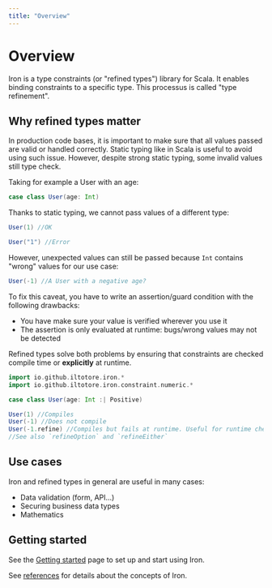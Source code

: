 ```yaml
---
title: "Overview"
---
```


# Overview

Iron is a type constraints (or "refined types") library for Scala. It enables binding constraints to a specific type.
This processus is called "type refinement".

## Why refined types matter

In production code bases, it is important to make sure that all values passed are valid or handled correctly.
Static typing like in Scala is useful to avoid using such issue.
However, despite strong static typing, some invalid values still type check.

Taking for example a User with an age:

```scala sc-name:User.scala
case class User(age: Int)
```

Thanks to static typing, we cannot pass values of a different type:

```scala sc-compile-with:User.scala
User(1) //OK
```

```scala sc:fail sc-compile-with:User.scala
User("1") //Error
```

However, unexpected values can still be passed because `Int` contains "wrong" values for our use case:

```scala sc-compile-with:User.scala
User(-1) //A User with a negative age?
```

To fix this caveat, you have to write an assertion/guard condition with the following drawbacks:
- You have make sure your value is verified wherever you use it
- The assertion is only evaluated at runtime: bugs/wrong values may not be detected

Refined types solve both problems by ensuring that constraints are checked compile time or __explicitly__ at runtime.

```scala sc-name:BetterUser.scala
import io.github.iltotore.iron.*
import io.github.iltotore.iron.constraint.numeric.*

case class User(age: Int :| Positive)
```

```scala sc:nocompile sc-compile-with:BetterUser.scala
User(1) //Compiles
User(-1) //Does not compile
User(-1.refine) //Compiles but fails at runtime. Useful for runtime checks such as form validation.
//See also `refineOption` and `refineEither`
```

## Use cases

Iron and refined types in general are useful in many cases:
- Data validation (form, API...)
- Securing business data types
- Mathematics

## Getting started

See the [Getting started](getting-started.md) page to set up and start using Iron.

See [references](reference/index.md) for details about the concepts of Iron.
